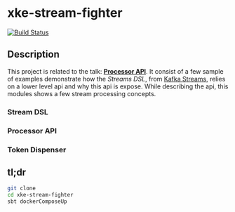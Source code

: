 # xke-stream-fighter
[![Build Status](https://travis-ci.org/DivLoic/xke-stream-fighter.svg?branch=master)](https://travis-ci.org/DivLoic/xke-stream-fighter)

## Description 
This project is related to the talk: [**Processor API**](#/). 
It consist of a few sample of examples demonstrate how the *Streams DSL*,
from [Kafka Streams](https://kafka.apache.org/documentation/streams/),
relies on a lower level api and why this api is expose. While describing
the api, this modules shows a few stream processing concepts. 

### Stream DSL

### Processor API

### Token Dispenser

## tl;dr

```bash
git clone 
cd xke-stream-fighter
sbt dockerComposeUp
```

